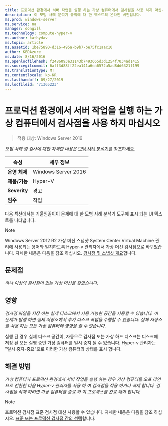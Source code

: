 ```yaml
---
title: 프로덕션 환경에서 서버 작업을 실행 하는 가상 컴퓨터에서 검사점을 사용 하지 마십시오
description: 이 모범 사례 분석기 규칙에 대 한 텍스트의 온라인 버전입니다.
ms.prod: windows-server
ms.service: na
manager: dongill
ms.technology: compute-hyper-v
ms.author: kathydav
ms.topic: article
ms.assetid: 1be75890-d316-495a-b9b7-be75fc1aac10
author: KBDAzure
ms.date: 8/16/2016
ms.openlocfilehash: f2486093e31143b7493665d3d1254f7034ad1415
ms.sourcegitcommit: 6aff3d88ff22ea141a6ea6572a5ad8dd6321f199
ms.translationtype: MT
ms.contentlocale: ko-KR
ms.lasthandoff: 09/27/2019
ms.locfileid: "71365223"
---
```

# <a name="avoid-using-checkpoints-on-a-virtual-machine-that-runs-a-server-workload-in-a-production-environment"></a>프로덕션 환경에서 서버 작업을 실행 하는 가상 컴퓨터에서 검사점을 사용 하지 마십시오

>적용 대상: Windows Server 2016


  
*모범 사례 및 검사에 대한 자세한 내용은* [모범 사례 분석기](https://go.microsoft.com/fwlink/?LinkId=122786)를 참조하세요.  
  
|속성|세부 정보|  
|-|-|  
|**운영 체제**|Windows Server 2016|  
|**제품/기능**|Hyper-V|  
|**Severity**|경고|  
|**범주**|작업|  

다음 섹션에서는 기울임꼴이이 문제에 대 한 모범 사례 분석기 도구에 표시 되는 UI 텍스트를 나타냅니다.

> [!NOTE]  
> Windows Server 2012 R2 가상 머신 스냅샷 System Center Virtual Machine 관리에 사용되는 용어와 일치하도록 Hyper-v 관리자에서 가상 머신 검사점으로 바뀌었습니다. 자세한 내용은 다음을 참조 하십시오. [검사점 및 스냅샷 개요](https://technet.microsoft.com/library/dn818483.aspx)합니다.  
  
## <a name="issue"></a>문제점  
  
*하나 이상의 검사점이 있는 가상 머신을 찾았습니다.*  
  
## <a name="impact"></a>영향  
  
*검사점 파일을 저장 하는 실제 디스크에서 사용 가능한 공간을 사용할 수 있습니다. 이 문제가 발생 하면 실제 저장소에서 추가 디스크 작업을 수행할 수 없습니다. 실제 저장소를 사용 하는 모든 가상 컴퓨터에 영향을 줄 수 있습니다.*  
  
실행 된 경우 실제 디스크 공간이, 자동으로 검사점 또는 가상 하드 디스크는 디스크에 저장 된 모든 실행 중인 가상 컴퓨터를 일시 중지 될 수 있습니다. Hyper-v 관리자는 "일시 중지-중요"으로 이러한 가상 컴퓨터의 상태를 표시 합니다.  
  
## <a name="resolution"></a>해결 방법  
  
*가상 컴퓨터가 프로덕션 환경에서 서버 작업을 실행 하는 경우 가상 컴퓨터를 오프 라인으로 전환한 다음 Hyper-v 관리자를 사용 하 여 검사점을 적용 하거나 삭제 합니다. 검사점을 삭제 하려면 가상 컴퓨터를 종료 하 여 프로세스를 완료 해야 합니다.*  
  
> [!NOTE]  
> 프로덕션 검사점 표준 검사점 대신 사용할 수 있습니다. 자세한 내용은 다음을 참조 하십시오. [표준 또는 프로덕션 검사점 간의 선택](../manage/Choose-between-standard-or-production-checkpoints-in-Hyper-V.md)합니다.  
  


